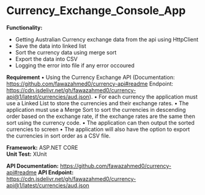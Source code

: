 # Currency_Exchange_Console_App

**Functionality:**
- Getting Australian Currency exchange data from the api using HttpClient
- Save the data into linked list
- Sort the currency data using merge sort
- Export the data into CSV
- Logging the error into file if any error occoured

**Requirement**
•   Using the Currency Exchange API (Documentation: https://github.com/fawazahmed0/currency-api#readme Endpoint: https://cdn.jsdelivr.net/gh/fawazahmed0/currency-api@1/latest/currencies/aud.json).
•   For each currency the application must use a Linked List to store the currencies and their exchange rates.
•   The application must use a Merge Sort to sort the currencies in descending order based on the exchange rate, if the exchange rates are the same then sort using the currency code.
•   The application can then output the sorted currencies to screen
•   The application will also have the option to export the currencies in sort order as a CSV file.

**Framework:**  ASP.NET CORE  
**Unit Test:** XUnit

**API Documentation:** https://github.com/fawazahmed0/currency-api#readme 
**API Endpoint:** https://cdn.jsdelivr.net/gh/fawazahmed0/currency-api@1/latest/currencies/aud.json


